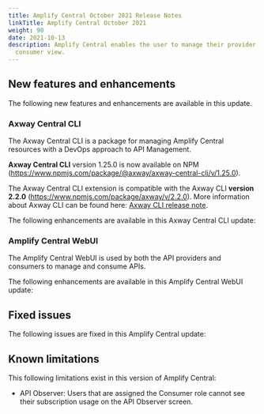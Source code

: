 ```yaml
---
title: Amplify Central October 2021 Release Notes
linkTitle: Amplify Central October 2021
weight: 90
date: 2021-10-13
description: Amplify Central enables the user to manage their provider /
  consumer view.
---
```


## New features and enhancements

The following new features and enhancements are available in this update.

### Axway Central CLI

The Axway Central CLI is a package for managing Amplify Central resources with a DevOps approach to API Management.

**Axway Central CLI** version 1.25.0 is now available on NPM (<https://www.npmjs.com/package/@axway/axway-central-cli/v/1.25.0>).

The Axway Central CLI extension is compatible with the Axway CLI **version 2.2.0** (<https://www.npmjs.com/package/axway/v/2.2.0>).
More information about Axway CLI can be found here: [Axway CLI release note](https://docs.axway.com/bundle/axwaycli-open-docs/page/docs/release_notes/2_2_0_20210730_relnotes/index.html).

The following enhancements are available in this Axway Central CLI update:

### Amplify Central WebUI

The Amplify Central WebUI is used by both the API providers and consumers to manage and consume APIs.

The following enhancements are available in this Amplify Central WebUI update:

## Fixed issues

The following issues are fixed in this Amplify Central update:

## Known limitations

This following limitations exist in this version of Amplify Central:

* API Observer: Users that are assigned the Consumer role cannot see their subscription usage on the API Observer screen.
